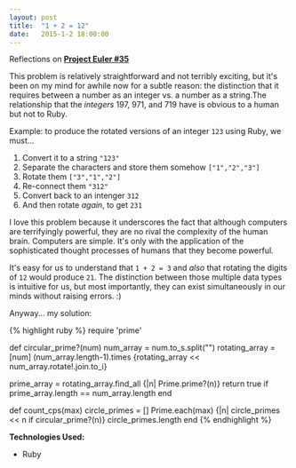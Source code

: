 ```yaml
---
layout: post
title:  "1 + 2 = 12"
date:   2015-1-2 18:00:00
---
```


Reflections on **[Project Euler #35][eulerproblem]**

This problem is relatively straightforward and not terribly exciting, but it's been on my mind for awhile now for a subtle reason: the distinction that it requires between a number as an integer vs. a number as a string.The relationship that the *integers* 197, 971, and 719 have is obvious to a human but not to Ruby. 

Example: to produce the rotated versions of an integer `123` using Ruby, we must...

1. Convert it to a string `"123"`
2. Separate the characters and store them somehow `["1","2","3"]`
3. Rotate them `["3","1","2"]`
4. Re-connect them `"312"`
5. Convert back to an intenger `312`
6. And then rotate *again*, to get `231`


I love this problem because it underscores the fact that although computers are terrifyingly powerful, they are no rival the complexity of the human brain. Computers are simple. It's only with the application of the sophisticated thought processes of humans that they become powerful.


It's easy for us to understand that `1 + 2 = 3` and *also* that rotating the digits of `12` would produce `21`. The distinction between those multiple data types is intuitive for us, but most importantly, they can exist simultaneously in our minds without raising errors. :) 

Anyway... my solution: 


{% highlight ruby %}
require 'prime'

def circular_prime?(num) 
  num_array = num.to_s.split("") 
  rotating_array = [num] 
  (num_array.length-1).times {rotating_array << num_array.rotate!.join.to_i}
	
  prime_array = rotating_array.find_all {|n| Prime.prime?(n)}
  return true if prime_array.length == num_array.length
end

def count_cps(max)
  circle_primes = [] 
  Prime.each(max) {|n| circle_primes << n if circular_prime?(n)}
  circle_primes.length
end
{% endhighlight %}


**Technologies Used:**

-	Ruby



[eulerproblem]:      https://projecteuler.net/problem=35